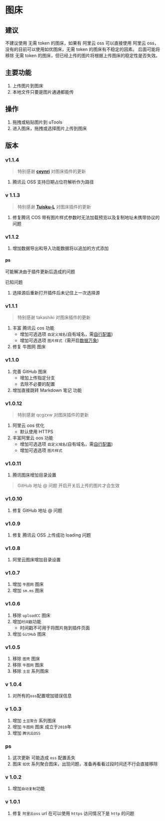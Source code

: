# 图床

## 建议

不建议使用 无需 token 的图床，如果有 阿里云 oss 可以直接使用 阿里云 oss，没有的目前可以使用如优图床，无需 token 的图床有不稳定的因素。
后面可能将移除 无需 token 的图床，但已经上传的图片将根据上传图床的稳定性是否失效。

## 主要功能

1. 上传图片到图床
2. 本地文件只要是图片通通都能传

## 操作

1. 拖拽或粘贴图片到 uTools
2. 进入图床，拖拽或选择图片上传到图床

## 版本

### v1.1.4

> 特别感谢 **[ceynri](https://github.com/ceynri)** 对图床插件的更新

1. 腾讯云 OSS 支持日期占位符解析作为路径

### v 1.1.3

> 特别感谢 **[Tuisku-L](https://github.com/Tuisku-L)** 对图床插件的更新

1. 修复腾讯 COS 带有图片样式参数时无法加载预览以及复制地址未携带协议的问题

### v1.1.2

1. 增加数据导出和导入功能数据将以追加的方式添加

#### ps

可能解决由于插件更新后造成的问题

已知问题

1. 选择源后重新打开插件后未记住上一次选择源

### v1.1.1

> 特别感谢 takashiki 对图床插件的更新

1. 丰富 腾讯云 cos 功能
   - 增加可选选项 `自定义域名`(自有域名，需[自行配置](https://cloud.tencent.com/document/product/436/11142))
   - 增加可选选项 `图片样式`（需开启[数据万象](https://cloud.tencent.com/document/product/460/36540))
2. 修复 牛图网 图床

### v1.1.0

1. 完善 GitHub 图床
   - 增加上传指定分支
   - 去除不必要的配置
2. 增加直接跳转 Markdown 笔记 功能

### v1.0.12

> 特别感谢 qcgzxw 对图床插件的更新

1. 阿里云 oos 优化
   - 默认使用 HTTPS
2. 丰富阿里云 oos 功能
   - 增加可选选项 `自定义域名`(自有域名，需[自行配置](https://help.aliyun.com/document_detail/31836.html))
   - 增加可选选项 `图片样式`

### v1.0.11

1. 腾讯图床增加目录设置

> GitHub 地址 @ 问题 开启开关后上传的图片才会生效

### v1.0.10

1. 修复 GitHub 地址 @ 问题

### v1.0.9

1. 修复 腾讯云 OSS 上传成功 loading 问题

### v1.0.8

1. 阿里云图床增加目录设置

### v1.0.7

1. 增加 `牛图网` 图床
2. 增加 `sm.ms` 图床

### v1.0.6

1. 移除 `uploadCC` 图床
2. 增加`时间戳`功能
   - 时间戳不可用于将图片拖到插件页面
3. 增加 `GitHub` 图床

### v1.0.5

1. 移除 `图壳` 图床
2. 移除 `牛图网` 图床
3. 移除 `土豆` 系列图床

### v 1.0.4

1. 对所有的`oss`配置增加错误信息

### v 1.0.3

1. 增加 `土豆聚合` 系列图床
2. 增加 `牛图网` 图床 成立于`2010`年
3. 增加 `腾讯云OSS`

### ps

1. 这次更新 可能造成 `oss` 配置丢失
2. 图床 `如优` 系列聚合图床，出现问题，准备再看看过段时间还不行会直接移除

### v 1.0.2

1. 增加`自动复制`功能

### v 1.0.1

1. 修复 `阿里云oss` url 在可以使用 `https` 访问情况下是 `http` 的问题
